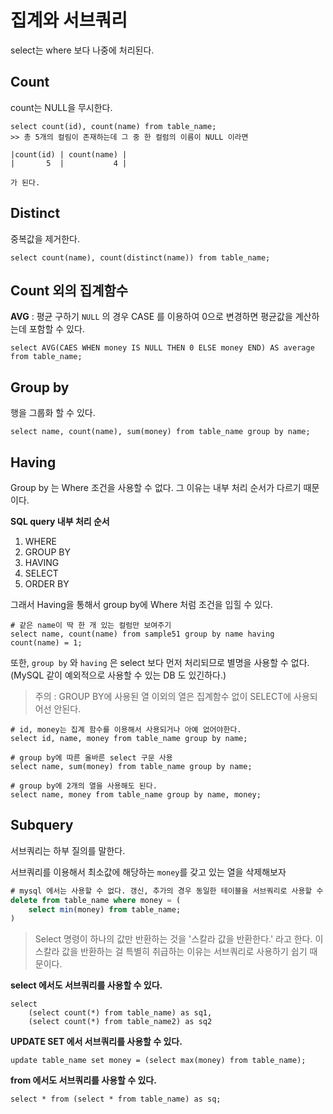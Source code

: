 # 집계와 서브쿼리

select는 where 보다 나중에 처리된다.

## Count

count는 NULL을 무시한다.

```mysql
select count(id), count(name) from table_name;
>> 총 5개의 컬림이 존재하는데 그 중 한 컬럼의 이름이 NULL 이라면

|count(id) | count(name) |
|       5  |           4 |

가 된다.
```

## Distinct

중복값을 제거한다.

```mysql
select count(name), count(distinct(name)) from table_name;
```

## Count 외의 집계함수

**AVG** : 평균 구하기 `NULL` 의 경우 CASE 를 이용하여 0으로 변경하면 평균값을 계산하는데 포함할 수 있다.

```mysql
select AVG(CAES WHEN money IS NULL THEN 0 ELSE money END) AS average from table_name;
```

## Group by

행을 그룹화 할 수 있다.

```mysql
select name, count(name), sum(money) from table_name group by name;
```

## Having

Group by 는  Where 조건을 사용할 수 없다. 그 이유는 내부 처리 순서가 다르기 때문이다.

**SQL query 내부 처리 순서**

1. WHERE
2. GROUP BY
3. HAVING
4. SELECT
5. ORDER BY

그래서 Having을 통해서 group by에 Where 처럼 조건을 입힐 수 있다.

```mysql
# 같은 name이 딱 한 개 있는 컬럼만 보여주기
select name, count(name) from sample51 group by name having count(name) = 1;
```

또한, `group by` 와 `having` 은 select 보다 먼저 처리되므로 별명을 사용할 수 없다. (MySQL 같이 예외적으로 사용할 수 있는 DB 도 있긴하다.)



> 주의 : GROUP BY에 사용된 열 이외의 열은 집계함수 없이 SELECT에 사용되어선 안된다.

```mysql
# id, money는 집계 함수를 이용해서 사용되거나 아예 없어야한다.
select id, name, money from table_name group by name;

# group by에 따른 올바른 select 구문 사용
select name, sum(money) from table_name group by name;

# group by에 2개의 열을 사용해도 된다.
select name, money from table_name group by name, money;
```



## Subquery

서브쿼리는 하부 질의를 말한다.

서브쿼리를 이용해서 최소값에 해당하는 `money`를 갖고 있는 열을 삭제해보자

```sql
# mysql 에서는 사용할 수 없다. 갱신, 추가의 경우 동일한 테이블을 서브쿼리로 사용할 수 없는 규칙이 있기 때문이다.
delete from table_name where money = (
	select min(money) from table_name;
)
```

> Select 명령이 하나의 값만 반환하는 것을 '스칼라 값을 반환한다.' 라고 한다. 이 스칼라 값을 반환하는 걸 특별히 취급하는 이유는 서브쿼리로 사용하기 쉽기 때문이다.



**select 에서도 서브쿼리를 사용할 수 있다.**

```mysql
select
	(select count(*) from table_name) as sq1,
	(select count(*) from table_name2) as sq2
```

**UPDATE SET 에서 서브쿼리를 사용할 수 있다.**

```mysql
update table_name set money = (select max(money) from table_name);
```

**from 에서도 서브쿼리를 사용할 수 있다.**

```mysql
select * from (select * from table_name) as sq;
```

